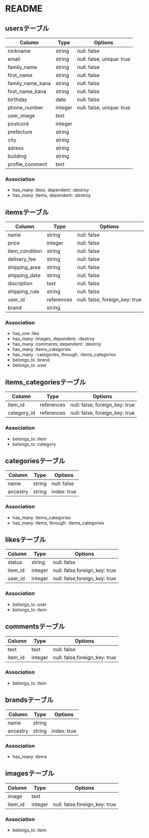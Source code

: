 # README

## usersテーブル

|Column|Type|Options|
|------|----|-------|
|nickname|string|null: false|
|email|string|null: false, unique: true|
|family_name|string|null: false|
|first_name|string|null: false|
|family_name_kana|string|null: false|
|first_name_kana|string|null: false|
|birthday|date|null: false|
|phone_number|integer|null: false, unique: true|
|user_image|text||
|postcord|integer||
|prefecture|string||
|city|string||
|adress|string||
|building|string||
|profile_comment|text||


### Association
- has_many :likes, dependent: :destroy
- has_many :items, dependent: :destroy

## itemsテーブル

|Column|Type|Options|
|------|----|-------|
|name|string|null: false|
|price|integer|null: false|
|item_condition|string|null: false|
|delivery_fee|string|null: false|
|shipping_area|string|null: false|
|shipping_date|string|null: false|
|discription|text|null: false|
|shipping_rule|string|null: false|
|user_id|references|null: false, foreign_key: true|
|brand|string||

### Association
- has_one :like
- has_many :images, dependent: :destroy
- has_many :comments, dependent: :destroy
- has_many :items_categories
- has_many : categories, through: :items_categories
- belongs_to :brand
- belongs_to :user


## items_categoriesテーブル

|Column|Type|Options|
|------|----|-------|
|item_id|references|null: false, foreign_key: true|
|category_id|references|null: false, foreign_key: true|

### Association
- belongs_to :item
- belongs_to :category


## categoriesテーブル

|Column|Type|Options|
|------|----|-------|
|name|string|null: false|
|ancestry|string|index: true|

### Association
- has_many :items_categories
- has_many :items, through: :items_categories


## likesテーブル

|Column|Type|Options|
|------|----|-------|
|status|string|null: false|
|item_id|integer|null: false,foreign_key: true|
|user_id|integer|null: false,foreign_key: true|

### Association
- belongs_to :user
- belongs_to :item

## commentsテーブル

|Column|Type|Options|
|------|----|-------|
|text|text|null: false|
|item_id|integer|null: false,foreign_key: true|

### Association
- belongs_to :item

## brandsテーブル

|Column|Type|Options|
|------|----|-------|
|name|string||	
|ancestry|string|index: true|

### Association
- has_many :items



## imagesテーブル

|Column|Type|Options|
|------|----|-------|
|image|text||	
|item_id|integer|null: false,foreign_key: true|

### Association
- belongs_to :item
